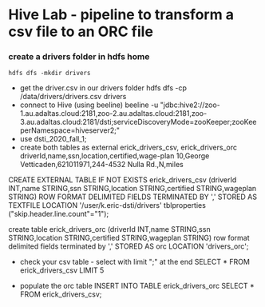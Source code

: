 # Hive Lab - pipeline to transform a csv file to an ORC file

### create a drivers folder in hdfs home
	hdfs dfs -mkdir drivers
* get the driver.csv in our drivers folder
	hdfs dfs -cp /data/drivers/drivers.csv drivers
* connect to Hive (using beeline)
beeline -u "jdbc:hive2://zoo-1.au.adaltas.cloud:2181,zoo-2.au.adaltas.cloud:2181,zoo-3.au.adaltas.cloud:2181/dsti;serviceDiscoveryMode=zooKeeper;zooKeeperNamespace=hiveserver2;"
* use dsti_2020_fall_1;
* create both tables as external erick_drivers_csv, erick_drivers_orc
	driverId,name,ssn,location,certified,wage-plan
	10,George Vetticaden,621011971,244-4532 Nulla Rd.,N,miles

CREATE EXTERNAL TABLE IF NOT EXISTS erick_drivers_csv
 (driverId INT,name STRING,ssn STRING,location STRING,certified STRING,wageplan STRING)
ROW FORMAT DELIMITED
FIELDS TERMINATED BY ','
STORED AS TEXTFILE
LOCATION '/user/k.eric-dsti/drivers'
tblproperties ("skip.header.line.count"="1");


create table erick_drivers_orc (driverId INT,name STRING,ssn STRING,location STRING,certified STRING,wageplan STRING)
row format delimited fields terminated by ',' 
STORED AS orc
LOCATION 'drivers_orc';


* check your csv table - select with limit ";" at the end
SELECT * FROM erick_drivers_csv LIMIT 5

* populate the orc table
INSERT INTO TABLE erick_drivers_orc SELECT * FROM erick_drivers_csv;
